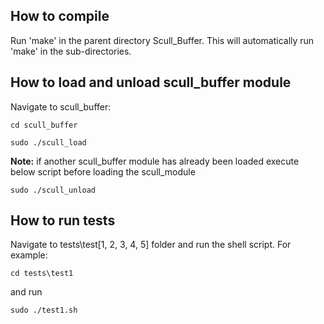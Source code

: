 ## How to compile
Run 'make' in the parent directory Scull_Buffer.
This will automatically run 'make' in the sub-directories.

## How to load and unload scull_buffer module
Navigate to scull_buffer:

`cd scull_buffer`

`sudo ./scull_load`

**Note:** if another scull_buffer module has already been loaded execute below script before loading the scull_module

`sudo ./scull_unload`


## How to run tests
Navigate to tests\test[1, 2, 3, 4, 5] folder and run the shell script. For example:

 `cd tests\test1`

and run

 `sudo ./test1.sh`
